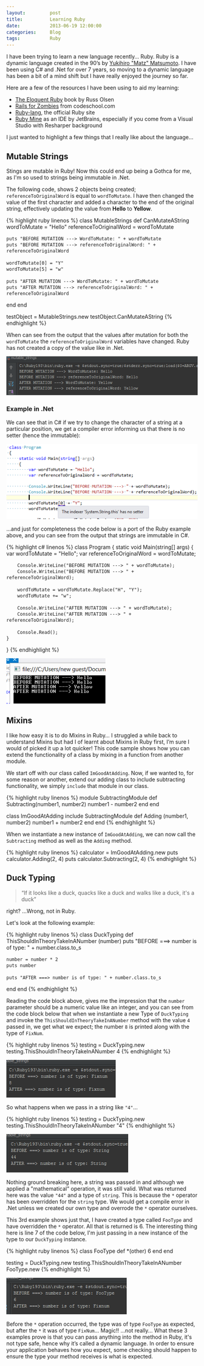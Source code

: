 ```yaml
---
layout:     	post
title:        	Learning Ruby
date:       	2013-06-19 12:00:00
categories: 	Blog
tags:        	Ruby
---
```


I have been trying to learn a new language recently… Ruby. Ruby is a dynamic language created in the 90’s by [Yukihiro "Matz" Matsumoto](http://en.wikipedia.org/wiki/Yukihiro_Matsumoto). I have been using C# and .Net for over 7 years, so moving to a dynamic language has been a bit of a mind shift but I have really enjoyed the journey so far.

Here are a few of the resources I have been using to aid my learning:

* [The Eloquent Ruby](http://www.amazon.co.uk/Eloquent-Ruby-Addison-Wesley-Professional/dp/0321584104) book by Russ Olsen
* [Rails for Zombies](http://railsforzombies.org/) from codeschool.com
* [Ruby-lang](https://www.ruby-lang.org/en/), the official Ruby site
* [Ruby Mine](http://www.jetbrains.com/ruby/) as an IDE by JetBrains, especially if you come from a Visual Studio with Resharper background
 
I just wanted to highlight a few things that I really like about the language…

## Mutable Strings

Stings are mutable in Ruby! Now this could end up being a Gothca for me, as I'm so used to strings being immutable in .Net. 

The following code, shows 2 objects being created; `referenceToOriginalWord` is equal to `wordToMutate`. I have then changed the value of the first character and added a character to the end of the original string, effectively updating the value from **Hello** to **Yellow**.

{% highlight ruby linenos %}
class MutableStrings
  def CanMutateAString
    wordToMutate = "Hello"
    referenceToOriginalWord = wordToMutate
 
    puts "BEFORE MUTATION ---> WordToMutate: " + wordToMutate
    puts "BEFORE MUTATION ---> referenceToOriginalWord: " + referenceToOriginalWord
 
    wordToMutate[0] = "Y"
    wordToMutate[5] = "w"
 
    puts "AFTER MUTATION ---> WordToMutate: " + wordToMutate
    puts "AFTER MUTATION ---> referenceToOriginalWord: " + referenceToOriginalWord
 
  end
end
 
testObject = MutableStrings.new
testObject.CanMutateAString
{% endhighlight %}

When can see from the output that the values after mutation for both the `wordToMutate` the `referenceToOriginalWord` variables have changed. Ruby has not created a copy of the value like in .Net.

![Mutable Strings](/assets/content/Blog_LearningRuby/01.PNG)

### Example in .Net
We can see that in C# if we try to change the character of a string at a particular position, we get a compiler error informing us that there is no setter (hence the immutable):  

![Mutable Strings](/assets/content/Blog_LearningRuby/02.PNG)

...and just for completeness the code below is a port of the Ruby example above, and you can see from the output that strings are immutable in C#.

{% highlight c# linenos %}
class Program
{
    static void Main(string[] args)
    {
        var wordToMutate = "Hello";
        var referenceToOriginalWord = wordToMutate;

        Console.WriteLine("BEFORE MUTATION ---> " + wordToMutate);
        Console.WriteLine("BEFORE MUTATION ---> " + referenceToOriginalWord);

        wordToMutate = wordToMutate.Replace("H", "Y");
        wordToMutate += "w";

        Console.WriteLine("AFTER MUTATION ---> " + wordToMutate);
        Console.WriteLine("AFTER MUTATION ---> " + referenceToOriginalWord);

        Console.Read();
    }
}
{% endhighlight %}

![Mutable Strings](/assets/content/Blog_LearningRuby/03.PNG)

## Mixins

I like how easy it is to do Mixins in Ruby… I struggled a while back to understand Mixins but had I of learnt about Mixins in Ruby first, I’m sure I would of picked it up a lot quicker! This code sample shows how you can extend the functionality of a class by mixing in a function from another module. 

We start off with our class called `ImGoodAtAdding`. Now, if we wanted to, for some reason or another, extend our adding class to include subtracting functionality, we simply `include` that module in our class.

{% highlight ruby linenos %}
module SubtractingModule
  def Subtracting(number1, number2)
    number1 - number2
  end
end
 
 
class ImGoodAtAdding
  include SubtractingModule
  def Adding (number1, number2)
    number1 + number2
  end
end
{% endhighlight %} 

When we instantiate a new instance of `ImGoodAtAdding`, we can now call the `Subtracting` method as well as the `Adding` method.

{% highlight ruby linenos %}
calculator = ImGoodAtAdding.new
puts calculator.Adding(2, 4)
puts calculator.Subtracting(2, 4)
{% endhighlight %}


## Duck Typing

>“If it looks like a duck, quacks like a duck and walks like a duck, it's a duck” 

right? ...Wrong, not in Ruby.

Let's look at the following example:

{% highlight ruby linenos %}
class DuckTyping
  def ThisShouldInTheoryTakeInANumber (number)
    puts "BEFORE ===> number is of type: " + number.class.to_s
 
    number = number * 2
    puts number
 
    puts "AFTER ===> number is of type: " + number.class.to_s
  end
end
{% endhighlight %}

Reading the code block above, gives me the impression that the `number` parameter should be a numeric value like an integer, and you can see from the code block below that when we instantiate a new Type of `DuckTyping` and invoke the `ThisShouldInTheoryTakeInANumber` method with the value `4` passed in, we get what we expect; the number `8` is printed along with the type of `FixNum`.

{% highlight ruby linenos %}
testing = DuckTyping.new
testing.ThisShouldInTheoryTakeInANumber 4
{% endhighlight %}

![Duck Typing](/assets/content/Blog_LearningRuby/04.PNG)

So what happens when we pass in a string like `"4"`...

{% highlight ruby linenos %}
testing = DuckTyping.new
testing.ThisShouldInTheoryTakeInANumber "4"
{% endhighlight %}

![Duck Typing](/assets/content/Blog_LearningRuby/05.PNG)

Nothing ground breaking here, a string was passed in and although we applied a "mathematical" operation, it was still valid. What was returned here was the value `"44"` and a type of `string`. This is because the `*` operator has been overridden for the `string` type. We would get a compile error in .Net unless we created our own type and overrode the `*` operator ourselves.

This 3rd example shows just that, I have created a type called `FooType` and have overridden the `*` operator. All that is returned is 6. The interesting thing here is line 7 of the code below, I'm just passing in a new instance of the type to our `DuckTyping` instance. 

{% highlight ruby linenos %}
class FooType
   def *(other)
     6
   end
end
 
testing = DuckTyping.new
testing.ThisShouldInTheoryTakeInANumber FooType.new
{% endhighlight %}

![Duck Typing](/assets/content/Blog_LearningRuby/06.PNG)

Before the `*` operation occurred, the type was of type `FooType` as expected, but after the `*` it was of type `FixNum`... Magic!! ...not really... What these 3 examples prove is that you can pass anything into the method in Ruby, it's not type safe, hence why it’s called a dynamic language. In order to ensure your application behaves how you expect, some checking should happen to ensure the type your method receives is what is expected.
